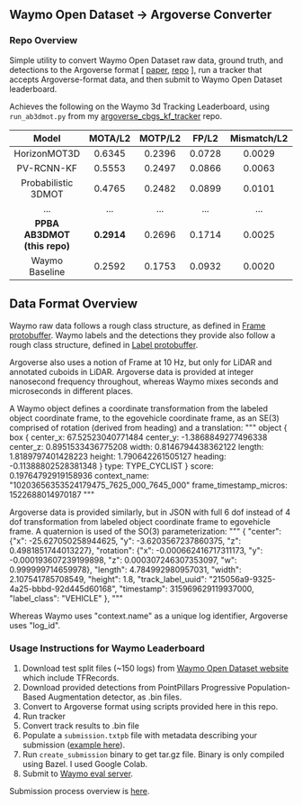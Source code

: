 
## Waymo Open Dataset -> Argoverse Converter

### Repo Overview

Simple utility to convert Waymo Open Dataset raw data, ground truth, and detections to the Argoverse format [ [paper](https://arxiv.org/abs/1911.02620), [repo](https://github.com/argoai/argoverse-api) ], run a tracker that accepts Argoverse-format data, and then submit to Waymo Open Dataset leaderboard.

Achieves the following on the Waymo 3d Tracking Leaderboard, using `run_ab3dmot.py` from my [argoverse_cbgs_kf_tracker](https://github.com/johnwlambert/argoverse_cbgs_kf_tracker) repo.

|    Model                    | MOTA/L2    | 	MOTP/L2   | 	FP/L2	  |   Mismatch/L2	|   Miss/L2  |
| :-------------------------: | :-------:  | :--------: | :--------:| :--------:    | :--------: |
| HorizonMOT3D                | 0.6345     | 0.2396     | 0.0728    | 0.0029        | 0.2899     |
| PV-RCNN-KF                  | 0.5553     | 0.2497     | 0.0866    | 0.0063        | 0.3518     |
| Probabilistic 3DMOT         | 0.4765     | 0.2482     | 0.0899    | 0.0101        | 0.4235     |
|            ...              |   ...      |    ...     |    ...    |     ...       |   ...      |
| **PPBA AB3DMOT (this repo)**| **0.2914** |  0.2696	  | 0.1714    |	0.0025 	      | 0.5347     |
| Waymo Baseline              |  0.2592	   | 0.1753	    | 0.0932    |	0.0020	      |  0.3122    |


## Data Format Overview

Waymo raw data follows a rough class structure, as defined in [Frame protobuffer](https://github.com/waymo-research/waymo-open-dataset/blob/master/waymo_open_dataset/dataset.proto).
Waymo labels and the detections they provide also follow a rough class structure, defined in [Label protobuffer](https://github.com/waymo-research/waymo-open-dataset/blob/master/waymo_open_dataset/label.proto).

Argoverse also uses a notion of Frame at 10 Hz, but only for LiDAR and annotated cuboids in LiDAR. Argoverse data is provided at integer nanosecond frequency throughout, whereas Waymo mixes seconds and microseconds in different places.

A Waymo object defines a coordinate transformation from the labeled object coordinate frame, to the egovehicle coordinate frame, as an SE(3) comprised of rotation (derived from heading) and a translation:
"""
object {
  box {
    center_x: 67.52523040771484
    center_y: -1.3868849277496338
    center_z: 0.8951533436775208
    width: 0.8146794438362122
    length: 1.8189797401428223
    height: 1.790642261505127
    heading: -0.11388802528381348
  }
  type: TYPE_CYCLIST
}
score: 0.19764792919158936
context_name: "10203656353524179475_7625_000_7645_000"
frame_timestamp_micros: 1522688014970187
"""

Argoverse data is provided similarly, but in JSON with full 6 dof instead of 4 dof transformation from labeled object coordinate frame to egovehicle frame. A quaternion is used of the SO(3) parameterization:
"""
{
  "center": {"x": -25.627050258944625, "y": -3.6203567237860375, "z": 0.4981851744013227}, 
  "rotation": 
    {"x": -0.000662416717311173, 
    "y": -0.000193607239199898, 
    "z": 0.000307246307353097, "w": 0.999999714659978}, 
    "length": 4.784992980957031, 
    "width": 2.107541785708549, 
    "height": 1.8, 
    "track_label_uuid": "215056a9-9325-4a25-bbbd-92d445d60168", 
    "timestamp": 315969629119937000, 
    "label_class": "VEHICLE"
},
"""

Whereas Waymo uses "context.name" as a unique log identifier, Argoverse uses "log_id".

### Usage Instructions for Waymo Leaderboard

1. Download test split files (~150 logs) from [Waymo Open Dataset website](https://waymo.com/open/download/) which include TFRecords.
2. Download provided detections from PointPillars Progressive Population-Based Augmentation detector, as .bin files.
3. Convert to Argoverse format using scripts provided here in this repo.
4. Run tracker
5. Convert track results to .bin file
6. Populate a `submission.txtpb` file with metadata describing your submission ([example here](https://raw.githubusercontent.com/waymo-research/waymo-open-dataset/master/waymo_open_dataset/metrics/tools/submission.txtpb)).
7. Run `create_submission` binary to get tar.gz file. Binary is only compiled using Bazel. I used Google Colab. 
8. Submit to [Waymo eval server](https://waymo.com/open/challenges/3d-tracking/).


Submission process overview is [here](https://github.com/waymo-research/waymo-open-dataset/blob/master/docs/quick_start.md#use-pre-compiled-pippip3-packages).
